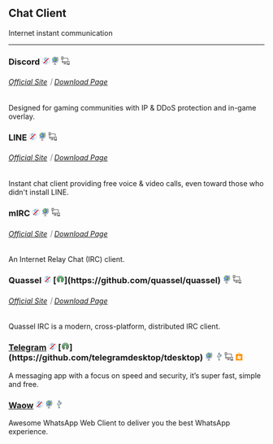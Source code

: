 ## Chat Client

Internet instant communication

---

### Discord ![](../assets/free.png) ![](../assets/earth-globe.png) ![](../assets/multi_platform.png)

###### [Official Site](https://discordapp.com/)｜[Download Page](https://discordapp.com/download)

Designed for gaming communities with IP & DDoS protection and in-game overlay.

### LINE ![](../assets/free.png) ![](../assets/earth-globe.png) ![](../assets/multi_platform.png)

###### [Official Site](https://line.me/en/)｜[Download Page](https://line.me/en/download)

Instant chat client providing free voice & video calls, even toward those who didn't install LINE.

### mIRC ![](../assets/free.png) ![](../assets/earth-globe.png) ![](../assets/multi_platform.png)

###### [Official Site](http://www.mirc.com/)｜[Download Page](http://www.mirc.com/get.html)

An Internet Relay Chat \(IRC\) client.

### Quassel ![](../assets/free.png) [![](../assets/open-source-icon.png "GPL@GitHub: https://github.com/quassel/quassel")](https://github.com/quassel/quassel) ![](../assets/earth-globe.png) ![](../assets/multi_platform.png)

###### [Official Site](http://quassel-irc.org/)｜[Download Page](http://quassel-irc.org/downloads)

Quassel IRC is a modern, cross-platform, distributed IRC client.

### [Telegram](https://desktop.telegram.org/) ![](../assets/free.png) [![](../assets/open-source-icon.png "GPL 3.0@GitHub: https://github.com/telegramdesktop/tdesktop")](https://github.com/telegramdesktop/tdesktop) ![](../assets/earth-globe.png) ![](../assets/usb.png) ![](../assets/multi_platform.png) ![](../assets/windows-store.png)

A messaging app with a focus on speed and security, it’s super fast, simple and free.

### [Waow](http://dedg3.com/wao/) ![](../assets/free.png) ![](../assets/earth-globe.png) ![](../assets/usb.png)

Awesome WhatsApp Web Client to deliver you the best WhatsApp experience.
